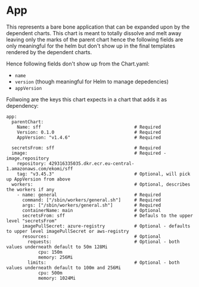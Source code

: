 # App
This represents a bare bone application that can be expanded upon by the dependent charts. This chart 
is meant to totally dissolve and melt away leaving only the marks of the parent chart hence the following 
fields are only meaningful for the helm but don't show up in the final templates rendered by the dependent charts.

Hence following fields don't show up from the Chart.yaml:

- `name`
- `version` (though meaningful for Helm to manage depedencies)
- `appVersion`

Follwoing are the keys this chart expects in a chart that adds it as dependency:

```
app:
  parentChart:
    Name: sff                                   # Required
    Version: 0.1.0                              # Required
    AppVersion: "v1.4.6"                        # Required

  secretsFrom: sff                              # Required
  image:                                        # Required - image.repository
    repository: 429316335035.dkr.ecr.eu-central-1.amazonaws.com/ekomi/sff
    tag: "v3.45.3"                              # Optional, will pick up AppVersion from above
  workers:                                      # Optional, describes the workers if any           
    - name: general                             # Required
      command: ["/sbin/workers/general.sh"]     # Required
      args: ["/sbin/workers/general.sh"]        # Required
      containerName: main                       # Optional
      secretsFrom: sff                          # Defauls to the upper level "secretsFrom"
      imagePullSecret: azure-registry           # Optional - defaults to upper level imagePullSecret or aws-registry
      resources:                                # Optional
        requests:                               # Optional - both values underneath default to 50m 128Mi
            cpu: 150m                           
            memory: 256Mi                       
        limits:                                 # Optional - both values underneath default to 100m and 256Mi
            cpu: 500m
            memory: 1024Mi
```